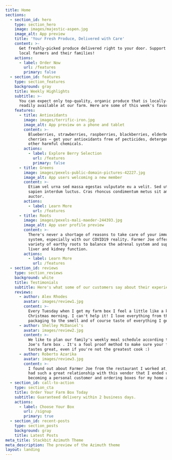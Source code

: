 ```yaml
---
title: Home
sections:
  - section_id: hero
    type: section_hero
    image: images/majestic-aspen.jpg
    image_alt: App preview
    title: 'Your Fresh Produce, Delivered with Care'
    content: >-
      Get freshly-picked produce delivered right to your door. Support your
      local farmers and their families!
    actions:
      - label: Order Now
        url: /features
        primary: false
  - section_id: features
    type: section_features
    background: gray
    title: Weekly Highlights
    subtitle: >-
      You can expect only top-quality, organic produce that is locally-grown or
      readily available at our farm. Here are some of this week's favorites. 
    features:
      - title: Antioxidants
        image: images/terrific-iron.jpg
        image_alt: App preview on a phone and tablet
        content: >-
          Blueberries, strawberries, raspberries, blackberries, elderberries and
          cherries — get your antioxidants free of pecticides, detergents and
          other harmful chemicals.
        actions:
          - label: Explore Berry Selection
            url: /features
            primary: false
      - title: Greens
        image: images/pexels-public-domain-pictures-42227.jpg
        image_alt: App users welcoming a new member
        content: >-
          Etiam vel urna sed massa egestas vulputate eu a velit. Sed ut nisl nec
          sapien interdum luctus. Cras rhoncus condimentum metus sit amet
          auctor.
        actions:
          - label: Learn More
            url: /features
      - title: Roots
        image: images/pexels-mali-maeder-244393.jpg
        image_alt: App user profile preview
        content: >-
          There's never a shortage of reasons to take care of your immune
          system, especially with our COVID19 reality. Farmer Joe offers a wide
          variety of earthy roots to balance the adrenal system and support
          liver and kidney function.
        actions:
          - label: Learn More
            url: /features
  - section_id: reviews
    type: section_reviews
    background: white
    title: Testimonials
    subtitle: Here's what some of our customers say about their experience.
    reviews:
      - author: Alex Rhodes
        avatar: images/review1.jpg
        content: >-
          Every Tuesday when I get my farm box I feel a little like a kid on
          Christmas morning. I can't help it! I love everything from the
          packaging to the smell and of course taste of everything I get. 
      - author: Shelley McDaniel's
        avatar: images/review2.jpg
        content: >-
          We like to plan our family's weekly meal schedule according to Farmer
          Joe's farm box . It's a fool proof method to make sure your food
          tastes great, even if you're not the greatest cook :)
      - author: Roberto Azarika
        avatar: images/review3.jpg
        content: >-
          I found out about Farmer Joe from the restaurant I worked at, and we
          had such a great relationship with this vendor that I ended up
          becoming a personal customer and ordering boxes for my home as well. 
  - section_id: call-to-action
    type: section_cta
    title: Order Your Farm Box Today
    subtitle: Guaranteed delivery within 2 business days.
    actions:
      - label: Choose Your Box
        url: /signup
        primary: true
  - section_id: recent-posts
    type: section_posts
    background: gray
    title: Latest Posts
meta_title: Stackbit Azimuth Theme
meta_description: The preview of the Azimuth theme
layout: landing
---
```


